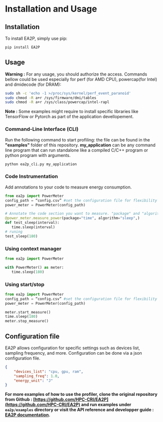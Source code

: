 # Installation and Usage

## Installation

To install EA2P, simply use pip:

```bash
pip install EA2P
```
## Usage

**Warning :** For any usage, you should authorize the access. Commands bellow could be used especially for perf (for AMD CPU), powercap(for Intel) and dmidecode (for DRAM):
```bash
sudo sh -c 'echo -1 >/proc/sys/kernel/perf_event_paranoid'
sudo chmod -R a+r /sys/firmware/dmi/tables
sudo chmod -R a+r /sys/class/powercap/intel-rapl
```

**Note :** Some examples might require to install specific libraries like TensorFlow or Pytorch as part of the application devellopement.

### Command-Line Interface (CLI)

Run the following command to start profiling: the file can be found in the **"examples"** folder of this repository. **my_application** can be any command line program that can run standalone like a compiled C/C++ program or python program with arguments.

```bash
python ea2p_cli.py my_application
```

### Code Instrumentation

Add annotations to your code to measure energy consumption. 
```python
from ea2p import PowerMeter
config_path = “config.csv” #set the configuration file for flexibility
power_meter = PowerMeter(config_path)

# Annotate the code section you want to measure. "package" and "algorithm" params are required. 
@power_meter.measure_power(package="time", algorithm="sleep",)
def test_sleep(interval):
   time.sleep(interval)
# runing
test_sleep(180) 		
```

### Using context manager

```python
from ea2p import PowerMeter

with PowerMeter() as meter:
   time.sleep(180)		
```

### Using start/stop

```python
from ea2p import PowerMeter
config_path = “config.csv” #set the configuration file for flexibility
power_meter = PowerMeter(config_path)

meter.start_measure()
time.sleep(180)
meter.stop_measure()		
```
## Configuration file

EA2P allows configuration for specific settings such as devices list, sampling frequency, and more. Configuration can be done via a json configuration file.
```json
{
    "devices_list": "cpu, gpu, ram",
    "sampling_freq": 1.0,
    "energy_unit": "J"
}
```

**For more examples of how to use the profiler, clone the original repository from Github : [https://github.com/HPC-CRI/EA2P](https://github.com/HPC-CRI/EA2P) and run examples under `ea2p/examples` directory or visit the API reference and developper guide : [EA2P documentation](https://hpc-cri.github.io/EA2P/).**


